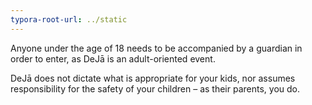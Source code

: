 ```yaml
---
typora-root-url: ../static
---
```




Anyone under the age of 18 needs to be accompanied by a guardian in order to enter,  as DeJā is an adult-oriented event. 



DeJā does not dictate what is appropriate for your kids, nor assumes responsibility for the safety of your children – as their parents, you do.


